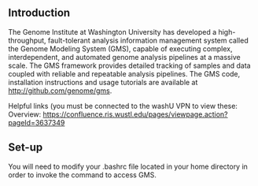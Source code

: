 ## Introduction
The Genome Institute at Washington University has developed a high-throughput, fault-tolerant analysis information management system called the Genome Modeling System (GMS), capable of executing complex, interdependent, and automated genome analysis pipelines at a massive scale. The GMS framework provides detailed tracking of samples and data coupled with reliable and repeatable analysis pipelines.  The GMS code, installation instructions and usage tutorials are available at http://github.com/genome/gms.

Helpful links (you must be connected to the washU VPN to view these:
Overview: https://confluence.ris.wustl.edu/pages/viewpage.action?pageId=3637349

## Set-up
You will need to modify your .bashrc file located in your home directory in order to invoke the command to access GMS. 

